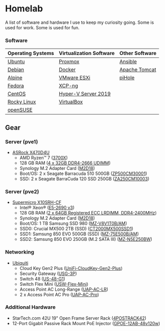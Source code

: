 # Homelab

A list of software and hardware I use to keep my curiosity going. Some is used for work. Some is used for fun.

### Software

| Operating Systems | Virtualization Software | Other Software |
| --- | --- |---|
|[Ubuntu](https://ubuntu.com/)          | [Proxmox](https://www.proxmox.com/en/) | [Ansible](https://www.ansible.com/) |
|[Debian](https://www.debian.org/)      | [Docker](https://www.docker.com/) | [Apache Tomcat](https://tomcat.apache.org/) |
|[Alpine](https://www.alpinelinux.org/) | [VMware ESXi](https://www.vmware.com/products/esxi-and-esx.html) | [piHole](https://pi-hole.net/) |
|[Fedora](https://getfedora.org/)       | [XCP-ng](https://xcp-ng.org/) |  |
|[CentOS](https://www.centos.org/)      | [Hyper-V Server 2019](https://www.microsoft.com/en-us/evalcenter/evaluate-hyper-v-server-2019) |  |
|[Rocky Linux](https://rockylinux.org/) | [VirtualBox](https://www.virtualbox.org/) |  |
|[openSUSE](https://www.opensuse.org/)  |  |  |

## Gear

### Server (pve1)
* [ASRock X470D4U](https://www.asrockrack.com/general/productdetail.asp?Model=X470D4U#Specifications)
  * AMD Ryzen™ 7 ([3700X](https://www.amd.com/en/products/cpu/amd-ryzen-7-3700x))
  * 128 GB RAM ([4 x 32GB DDR4-2666 UDIMM](https://www.crucial.com/memory/ddr4/ct32g4dfd8266))
  * Synology M.2 Adapter Card ([M2D18](https://www.synology.com/en-us/products/M2D18#specs))
  * Boot/OS: 2 x Seagate Barracuda 510 500GB ([ZP500CM30001](https://www.seagate.com/support/internal-hard-drives/ssd/barracuda-510-ssd/))
  * SSD: 2 x Seagate BarraCuda 120 SSD 250GB ([ZA250CM10003](https://www.seagate.com/support/internal-hard-drives/ssd/barracuda-120-ssd/))

### Server (pve2)

* [Supermicro X10SRH-CF](https://www.supermicro.com/en/products/motherboard/X10SRH-CF)
  * Intel® Xeon® ([E5-2690 v3](https://www.intel.com/content/www/us/en/products/sku/81713/intel-xeon-processor-e52690-v3-30m-cache-2-60-ghz/specifications.html))
  * 128 GB RAM ([2 x 64GB Registered ECC LRDIMM, DDR4-2400MHz](https://store.supermicro.com/64gb-ddr4-2133-mem-dr464l-hl01-lr21.html))
  * Synology M.2 Adapter Card ([M2D18](https://www.synology.com/en-us/products/M2D18#specs))
  * Boot/OS: 1 TB Samsung SSD 980 ([MZ-V8V1T0B/AM](https://www.samsung.com/us/computing/memory-storage/solid-state-drives/980-pcie-3-0-nvme-gaming-ssd-1tb-mz-v8v1t0b-am/))
  * SSD0: Crucial MX500 2TB (SSD) ([CT2000MX500SSD1](https://www.crucial.com/ssd/mx500/ct2000mx500ssd1))
  * SSD1: Samsung 850 EVO 500GB (SSD) ([MZ-75E500B/AM](https://www.samsung.com/us/computing/memory-storage/solid-state-drives/ssd-850-evo-2-5-sata-iii-500gb-mz-75e500b-am/))
  * SSD2: Samsung 850 EVO 250GB (M.2 SATA III) ([MZ-N5E250BW](https://www.samsung.com/us/computing/memory-storage/solid-state-drives/ssd-850-evo-m-2-250gb-mz-n5e250bw/#specs))

### Networking
* [Ubiquiti](https://www.ui.com/)
  * Cloud Key Gen2 Plus ([UniFi-CloudKey-Gen2-Plus](https://store.ui.com/products/unifi-cloudkey-plus))
  * Security Gateway ([USG-3P](https://store.ui.com/products/unifi-security-gateway))
  * Switch 48 ([US-48-G1](https://store.ui.com/collections/unifi-network-switching/products/unifi-switch-48))
  * Switch Flex Mini ([USW-Flex-Mini](https://store.ui.com/products/usw-flex-mini))
  * Access Point AC Long-Range ([UAP-AC-LR](https://store.ui.com/products/unifi-ac-lr))
  * 2 x Access Point AC Pro ([UAP-AC-Pro](https://store.ui.com/products/uap-ac-pro))

### Additional Hardware
* StarTech.com 42U 19" Open Frame Server Rack ([4POSTRACK42](https://www.startech.com/en-us/server-management/4postrack42))
* 12-Port Gigabit Passive Rack Mount PoE Injector ([GPOE-12AB-48v120w](https://shop.poetexas.com/products/gpoe-12-48v120w))